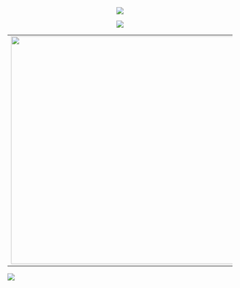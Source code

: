 <div align=center>

[![](https://zulls.ru/assets/images/business%20cards.png)][website]

![](https://komarev.com/ghpvc/?username=ZullsXakin&color=blueviolet)

</div>

[website]: https://zulls.ru

<p align=center>
<table>
    <tr>
      <td><a href="https://github.com/ZullsXakin"><img width="510px" align="left" src="https://github-readme-stats.vercel.app/api?username=ZullsXakin&hide_border=true&count_private=true&layout=compact&hide_title=true&show_icons=true&theme=dracula&icon_color=5194f0&bg_color=0d1117"/>
      </td>
      <td><a href="https://github.com/ZullsXakin"><img width="510px" src="https://github-readme-stats.vercel.app/api/top-langs/?username=ZullsXakin&hide=html&layout=compact&hide_border=true&hide_title=true&count_private=true&theme=dracula&icon_color=5194f0&bg_color=0d1117"/></td>
    </tr>  
</table>
</p>

<a href="https://discord.gg/PXa7SwnY5W">
  <img src="http://invidget.switchblade.xyz" />
</a>
